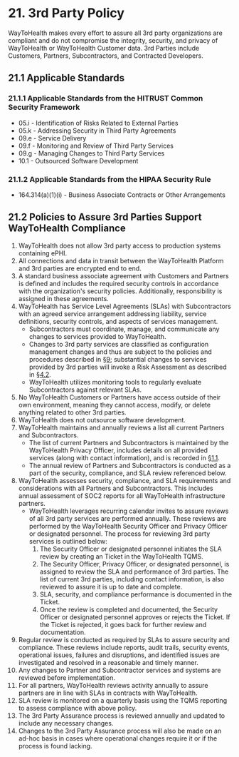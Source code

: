 # 21. 3rd Party Policy

WayToHealth makes every effort to assure all 3rd party organizations are compliant and do not compromise the integrity, security, and privacy of WayToHealth or WayToHealth Customer data. 3rd Parties include Customers, Partners, Subcontractors, and Contracted Developers.

## 21.1 Applicable Standards

### 21.1.1 Applicable Standards from the HITRUST Common Security Framework

*  05.i - Identification of Risks Related to External Parties
*  05.k - Addressing Security in Third Party Agreements
*  09.e - Service Delivery
*  09.f - Monitoring and Review of Third Party Services
*  09.g - Managing Changes to Third Party Services
*  10.1 - Outsourced Software Development

### 21.1.2 Applicable Standards from the HIPAA Security Rule

* 164.314(a)(1)(i) - Business Associate Contracts or Other Arrangements

## 21.2 Policies to Assure 3rd Parties Support WayToHealth Compliance

1. WayToHealth does not allow 3rd party access to production systems containing ePHI.
2. All connections and data in transit between the WayToHealth Platform and 3rd parties are encrypted end to end.
3. A standard business associate agreement with Customers and Partners is defined and includes the required security controls in accordance with the organization's security policies. Additionally, responsibility is assigned in these agreements.
4. WayToHealth has Service Level Agreements (SLAs) with Subcontractors with an agreed service arrangement addressing liability, service definitions, security controls, and aspects of services management.
   * Subcontractors must coordinate, manage, and communicate any changes to services provided to WayToHealth.
   * Changes to 3rd party services are classified as configuration management changes and thus are subject to the policies and procedures described in [§9](#9-configuration-management-policy); substantial changes to services provided by 3rd parties will invoke a Risk Assessment as described in [§4.2](#4-2-risk-management-policies).
   * WayToHealth utilizes monitoring tools to regularly evaluate Subcontractors against relevant SLAs.
5. No WayToHealth Customers or Partners have access outside of their own environment, meaning they cannot access, modify, or delete anything related to other 3rd parties.
6. WayToHealth does not outsource software development.
7. WayToHealth maintains and annually reviews a list all current Partners and Subcontractors.
   * The list of current Partners and Subcontractors is maintained by the WayToHealth Privacy Officer, includes details on all provided services (along with contact information), and is recorded in [§1.1](#1-1-waytohealth-organizational-concepts).
   * The annual review of Partners and Subcontractors is conducted as a part of the security, compliance, and SLA review referenced below.
8. WayToHealth assesses security, compliance, and SLA requirements and considerations with all Partners and Subcontractors. This includes annual assessment of SOC2 reports for all WayToHealth infrastructure partners.
   * WayToHealth leverages recurring calendar invites to assure reviews of all 3rd party services are performed annually. These reviews are performed by the WayToHealth Security Officer and Privacy Officer or designated personnel. The process for reviewing 3rd party services is outlined below:
     1. The Security Officer or designated personnel initiates the SLA review by creating an Ticket in the WayToHealth TQMS.
     2. The Security Officer, Privacy Officer, or designated personnel, is assigned to review the SLA and performance of 3rd parties. The list of current 3rd parties, including contact information, is also reviewed to assure it is up to date and complete.
     3. SLA, security, and compliance performance is documented in the Ticket.
     4. Once the review is completed and documented, the Security Officer or designated personnel approves or rejects the Ticket. If the Ticket is rejected, it goes back for further review and documentation.
9. Regular review is conducted as required by SLAs to assure security and compliance. These reviews include reports, audit trails, security events, operational issues, failures and disruptions, and identified issues are investigated and resolved in a reasonable and timely manner.
10. Any changes to Partner and Subcontractor services and systems are reviewed before implementation.
11. For all partners, WayToHealth reviews activity annually to assure partners are in line with SLAs in contracts with WayToHealth.
12. SLA review is monitored on a quarterly basis using the TQMS reporting to assess compliance with above policy.
13. The 3rd Party Assurance process is reviewed annually and updated to include any necessary changes.
14. Changes to the 3rd Party Assurance process will also be made on an ad-hoc basis in cases where operational changes require it or if the process is found lacking. 
